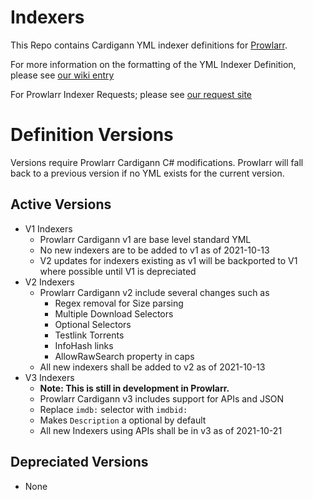# Indexers

This Repo contains Cardigann YML indexer definitions for [Prowlarr](https://github.com/Prowlarr/Prowlarr).

For more information on the formatting of the YML Indexer Definition, please see [our wiki entry](https://wiki.servarr.com/en/prowlarr/cardigann-yml-definition)

For Prowlarr Indexer Requests; please see [our request site](https://requests.prowlarr.com/)

# Definition Versions

Versions require Prowlarr Cardigann C# modifications.
Prowlarr will fall back to a previous version if no YML exists for the current version.

## Active Versions

- V1 Indexers
  - Prowlarr Cardigann v1 are base level standard YML
  - No new indexers are to be added to v1 as of 2021-10-13
  - V2 updates for indexers existing as v1 will be backported to V1 where possible until V1 is depreciated
- V2 Indexers
  - Prowlarr Cardigann v2 include several changes such as
    - Regex removal for Size parsing
    - Multiple Download Selectors
    - Optional Selectors
    - Testlink Torrents
    - InfoHash links
    - AllowRawSearch property in caps
  - All new indexers shall be added to v2 as of 2021-10-13
- V3 Indexers
  - **Note: This is still in development in Prowlarr.**
  - Prowlarr Cardigann v3 includes support for APIs and JSON
  - Replace `imdb:` selector with `imdbid:`
  - Makes `Description` a optional by default
  - All new Indexers using APIs shall be in v3 as of 2021-10-21
  
## Depreciated Versions

- None
